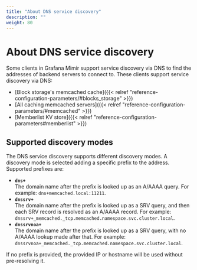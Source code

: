 ```yaml
---
title: "About DNS service discovery"
description: ""
weight: 80
---
```


# About DNS service discovery

Some clients in Grafana Mimir support service discovery via DNS to find the addresses of backend servers to connect to. These clients support service discovery via DNS:

- [Block storage's memcached cache]({{< relref "reference-configuration-parameters/#blocks_storage" >}})
- [All caching memcached servers]({{< relref "reference-configuration-parameters/#memcached" >}})
- [Memberlist KV store]({{< relref "reference-configuration-parameters#memberlist" >}})

## Supported discovery modes

The DNS service discovery supports different discovery modes. A discovery mode is selected adding a specific prefix to the address. Supported prefixes are:

- **`dns+`**<br />
  The domain name after the prefix is looked up as an A/AAAA query. For example: `dns+memcached.local:11211`.
- **`dnssrv+`**<br />
  The domain name after the prefix is looked up as a SRV query, and then each SRV record is resolved as an A/AAAA record. For example: `dnssrv+_memcached._tcp.memcached.namespace.svc.cluster.local`.
- **`dnssrvnoa+`**<br />
  The domain name after the prefix is looked up as a SRV query, with no A/AAAA lookup made after that. For example: `dnssrvnoa+_memcached._tcp.memcached.namespace.svc.cluster.local`.

If no prefix is provided, the provided IP or hostname will be used without pre-resolving it.

